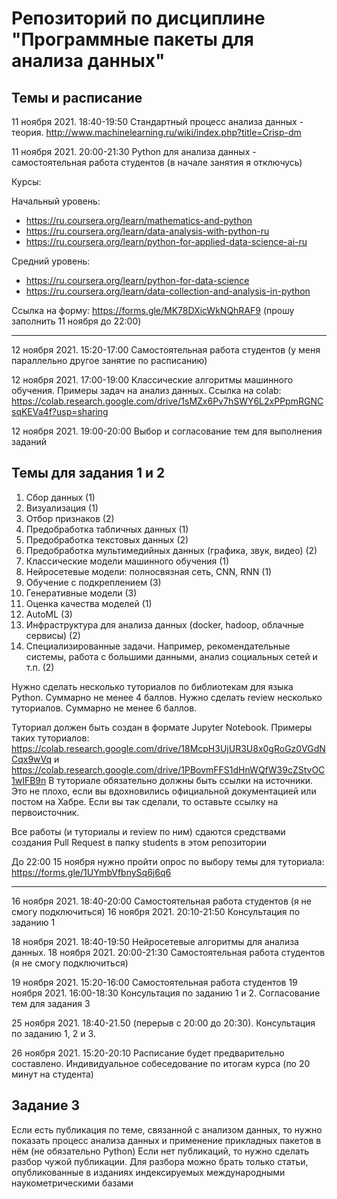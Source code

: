 # Репозиторий по дисциплине "Программные пакеты для анализа данных"

## Темы и расписание

11 ноября 2021. 18:40-19:50 Стандартный процесс анализа данных - теория. http://www.machinelearning.ru/wiki/index.php?title=Crisp-dm

11 ноября 2021. 20:00-21:30 Python для анализа данных - самостоятельная работа студентов (в начале занятия я отключусь) 

Курсы: 

Начальный уровень:
* https://ru.coursera.org/learn/mathematics-and-python
* https://ru.coursera.org/learn/data-analysis-with-python-ru
* https://ru.coursera.org/learn/python-for-applied-data-science-ai-ru 

Средний уровень:
* https://ru.coursera.org/learn/python-for-data-science
* https://ru.coursera.org/learn/data-collection-and-analysis-in-python

Ссылка на форму: https://forms.gle/MK78DXicWkNQhRAF9 (прошу заполнить 11 ноября до 22:00)
<hr>
12 ноября 2021. 15:20-17:00 Самостоятельная работа студентов (у меня параллельно другое занятие по расписанию)

12 ноября 2021. 17:00-19:00 Классические алгоритмы машинного обучения. Примеры задач на анализ данных.
Ссылка на colab: https://colab.research.google.com/drive/1sMZx6Pv7hSWY6L2xPPpmRGNCsqKEVa4f?usp=sharing

12 ноября 2021. 19:00-20:00 Выбор и согласование тем для выполнения заданий

## Темы для задания 1 и 2
1. Сбор данных (1)
2. Визуализация (1)
3. Отбор признаков (2)
4. Предобработка табличных данных (1)
5. Предобработка текстовых данных (2)
6. Предобработка мультимедийных данных (графика, звук, видео) (2)
7. Классические модели машинного обучения (1)
8. Нейросетевые модели: полносвязная сеть, CNN, RNN (1)
9. Обучение с подкреплением (3)
10. Генеративные модели (3)
11. Оценка качества моделей (1)
12. AutoML (3)
13. Инфраструктура для анализа данных (docker, hadoop, облачные сервисы) (2)
14. Специализированные задачи. Например, рекомендательные системы, работа с большими данными, анализ социальных сетей и т.п. (2)

Нужно сделать несколько туториалов по библиотекам для языка Python. Суммарно не менее 4 баллов.
Нужно сделать review несколько туториалов. Суммарно не менее 6 баллов.

Туториал должен быть создан в формате Jupyter Notebook. Примеры таких туториалов: https://colab.research.google.com/drive/18McpH3UjUR3U8x0gRoGz0VGdNCqx9wVq и https://colab.research.google.com/drive/1PBovmFFS1dHnWQfW39cZStvOC1wIFB9n 
В туториале обязательно должны быть ссылки на источники. Это не плохо, если вы вдохновились официальной документацией или постом на Хабре. Если вы так сделали, то оставьте ссылку на первоисточник.

Все работы (и туториалы и review по ним) сдаются средствами создания Pull Request в папку students в этом репозитории

До 22:00 15 ноября нужно пройти опрос по выбору темы для туториала:  https://forms.gle/1UYmbVfbnySq6j6q6

<hr>
16 ноября 2021. 18:40-20:00 Самостоятельная работа студентов (я не смогу подключиться)
16 ноября 2021. 20:10-21:50 Консультация по заданию 1

18 ноября 2021. 18:40-19:50 Нейросетевые алгоритмы для анализа данных.
18 ноября 2021. 20:00-21:30 Самостоятельная работа студентов (я не смогу подключиться)

19 ноября 2021. 15:20-16:00 Самостоятельная работа студентов 
19 ноября 2021. 16:00-18:30 Консультация по заданию 1 и 2. Согласование тем для задания 3

25 ноября 2021. 18:40-21.50 (перерыв с 20:00 до 20:30). Консультация по заданию 1, 2 и 3. 

26 ноября 2021. 15:20-20:10 Расписание будет предварительно составлено. Индивидуальное собеседование по итогам курса (по 20 минут на студента)



## Задание 3

Если есть публикация по теме, связанной с анализом данных, то нужно показать процесс анализа данных и применение прикладных пакетов в нём (не обязательно Python)
Если нет публикаций, то нужно сделать разбор чужой публикации. Для разбора можно брать только статьи, опубликованные в изданиях индексируемых международными наукометрическими базами